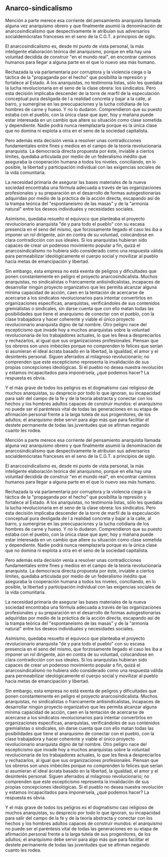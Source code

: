 ## Anarco-sindicalismo

Mención a parte merece esa corriente del pensamiento anarquista llamada
alguna vez anarquismo obrero y que finalmente asumió la denominación de
anarcosindicalismo que despectivamente le atribuían sus adversarios
socialdemócratas franceses en el seno de la C.G.T. a principios de
siglo.

El anarcosindicalismo es, desde mi punto de vista personal, la más
inteligente elaboración teórica del anarquismo, porque en ella hay una
voluntad decidida de construir "en el mundo real", en encontrar caminos
humanos para llegar a alguna parte en el que lo nuevo sea más humano.

Rechazada la vía parlamentaria por corruptora y la violencia ciega o la
táctica de la "propaganda por el hecho" que posibilita la represión y
fortalece al Estado. A los anarquistas, no testimonia listas, sólo les
quedaba la lucha revolucionaria en el seno de la clase obrera: los
sindicatos. Pero esta decisión implicaba descender de la torre de marfil
de la especulación conceptual pura desligada de l a realidad concreta y
bajar a la calle, al barro, y sumergirse en las preocupaciones y la
lucha cotidiana de los hombres de carne y hueso. Y no lo dudaron.
Comprendieron que su puesto estaba con el pueblo, con la única clase que
ayer, hoy y mañana puede estar interesada en un cambio que altere su
situación como clase sometida y dependiente. Nadie podrá nunca
reemplazarla porque es la única clase que no domina ni explota a otra en
el seno de la sociedad capitalista.

Pero además esta decisión venía a resolver unas contradicciones
fundamentales entre fines y medios en el campo de la teoría
revolucionaria anarquista. La democracia directa propuesta por éste,
inviable a ciertos límites, quedaba articulada por medio de un
federalismo inédito que aseguraba la cooperación humana a todos los
niveles, conciliando, en lo posible, la libertad y participación
individual con las exigencias sociales de la vida comunitaria.

La necesidad primaria de asegurar las bases materiales de la nueva
sociedad encontraba una fórmula adecuada a través de las organizaciones
profesionales y su preparación en el desarrollo de formas
autogestionarias adquiridas por medio de la práctica de la acción
directa, escapando así de la trampa teórica del "espontaneísmo de las
masas" y de la "armonía natural" entre los deseos individuales y
necesidades sociales.

Asimismo, quedaba resuelto el equivoco que planteaba el proyecto
revolucionario anarquista "de y para todo el pueblo" con su escasa
presencia en el seno del mismo, que forzosamente llegado el caso les iba
a imponer un rol dirigente, aún en contra de su voluntad, colocándose en
clara contradicción con sus ideales. Si los anarquistas hubieran sido
capaces de crear un poderoso movimiento popular a fin, quizá el
anarcosindicalismo no hubiera sido considerado como una respuesta válida
para permeabilizar ideológicamente el cuerpo social y movilizar al
pueblo hacia metas de emancipación y libertad.

Sin embargo, esta empresa no está exenta de peligros y dificultades que
ponen constantemente en peligro el proyecto anarcosindicalista. Muchos
anarquistas, no sindicalistas o francamente antisindicalistas, incapaces
de desarrollar ningún proyecto organizativo que les permita alcanzar
alguna mínima capacidad de acción, caen en la tentación de acercarse de
acercarse a los sindicatos revolucionarios para intentar convertirlos en
organizaciones específicas, anarquistas, verificándoles de sus
contenidos gremialistas o sindicales, sin darse cuenta que con ello
matan todas las posibilidades que tiene el anarquismo de conectar con el
pueblo, con la clase trabajadora y hacer coherente y viable el único
proyecto revolucionario anarquista digno de tal nombre. Otro peligro
nace del escepticismo que invade hoy a muchos anarquistas sobre la
voluntad revolucionaria de los trabajadores actuales, lo que les lleva a
despreciarlos y rechazarlos, al igual que sus organizaciones
profesionales. Piensan que los obreros son unos imbéciles porque no
comprenden lo felices que serían si asumieran el ideal ácrata basado en
la libertad, la igualdad, el amor y el desinterés personal. Siguen
aferrados al milagroso revolucionario; no comprenden que este
escepticismo representa la invalidación de sus propias concepciones
ideológicas. Si el pueblo no desea nuestra revolución y estamos
incapacitados para imponérsela, ¿qué podemos hacer? La respuesta es
obvia.

Y el más grave de todos los peligros es el dogmatismo casi religioso de
muchos anarquistas, su desprecio por todo lo que ignoran, su incapacidad
para salir del campo de la fe y de la teoría abstracta y conectar con
los hechos y los hombres adultos capaces de construir mundos: el
anarquismo no puede ser el paréntesis vital de todas las generaciones en
su etapa de afirmación personal frente a la larga tutela de sus
progenitores, de los adultos; el anarquismo debe servir para algo más
que para facilitar el destete permanente de todas las juventudes que se
afirman negando cuanto les rodea.


Mención a parte merece esa corriente del pensamiento anarquista llamada
alguna vez anarquismo obrero y que finalmente asumió la denominación de
anarcosindicalismo que despectivamente le atribuían sus adversarios
socialdemócratas franceses en el seno de la C.G.T. a principios de
siglo.

El anarcosindicalismo es, desde mi punto de vista personal, la más
inteligente elaboración teórica del anarquismo, porque en ella hay una
voluntad decidida de construir "en el mundo real", en encontrar caminos
humanos para llegar a alguna parte en el que lo nuevo sea más humano.

Rechazada la vía parlamentaria por corruptora y la violencia ciega o la
táctica de la "propaganda por el hecho" que posibilita la represión y
fortalece al Estado. A los anarquistas, no testimonia listas, sólo les
quedaba la lucha revolucionaria en el seno de la clase obrera: los
sindicatos. Pero esta decisión implicaba descender de la torre de marfil
de la especulación conceptual pura desligada de l a realidad concreta y
bajar a la calle, al barro, y sumergirse en las preocupaciones y la
lucha cotidiana de los hombres de carne y hueso. Y no lo dudaron.
Comprendieron que su puesto estaba con el pueblo, con la única clase que
ayer, hoy y mañana puede estar interesada en un cambio que altere su
situación como clase sometida y dependiente. Nadie podrá nunca
reemplazarla porque es la única clase que no domina ni explota a otra en
el seno de la sociedad capitalista.

Pero además esta decisión venía a resolver unas contradicciones
fundamentales entre fines y medios en el campo de la teoría
revolucionaria anarquista. La democracia directa propuesta por éste,
inviable a ciertos límites, quedaba articulada por medio de un
federalismo inédito que aseguraba la cooperación humana a todos los
niveles, conciliando, en lo posible, la libertad y participación
individual con las exigencias sociales de la vida comunitaria.

La necesidad primaria de asegurar las bases materiales de la nueva
sociedad encontraba una fórmula adecuada a través de las organizaciones
profesionales y su preparación en el desarrollo de formas
autogestionarias adquiridas por medio de la práctica de la acción
directa, escapando así de la trampa teórica del "espontaneísmo de las
masas" y de la "armonía natural" entre los deseos individuales y
necesidades sociales.

Asimismo, quedaba resuelto el equivoco que planteaba el proyecto
revolucionario anarquista "de y para todo el pueblo" con su escasa
presencia en el seno del mismo, que forzosamente llegado el caso les iba
a imponer un rol dirigente, aún en contra de su voluntad, colocándose en
clara contradicción con sus ideales. Si los anarquistas hubieran sido
capaces de crear un poderoso movimiento popular a fin, quizá el
anarcosindicalismo no hubiera sido considerado como una respuesta válida
para permeabilizar ideológicamente el cuerpo social y movilizar al
pueblo hacia metas de emancipación y libertad.

Sin embargo, esta empresa no está exenta de peligros y dificultades que
ponen constantemente en peligro el proyecto anarcosindicalista. Muchos
anarquistas, no sindicalistas o francamente antisindicalistas, incapaces
de desarrollar ningún proyecto organizativo que les permita alcanzar
alguna mínima capacidad de acción, caen en la tentación de acercarse de
acercarse a los sindicatos revolucionarios para intentar convertirlos en
organizaciones específicas, anarquistas, verificándoles de sus
contenidos gremialistas o sindicales, sin darse cuenta que con ello
matan todas las posibilidades que tiene el anarquismo de conectar con el
pueblo, con la clase trabajadora y hacer coherente y viable el único
proyecto revolucionario anarquista digno de tal nombre. Otro peligro
nace del escepticismo que invade hoy a muchos anarquistas sobre la
voluntad revolucionaria de los trabajadores actuales, lo que les lleva a
despreciarlos y rechazarlos, al igual que sus organizaciones
profesionales. Piensan que los obreros son unos imbéciles porque no
comprenden lo felices que serían si asumieran el ideal ácrata basado en
la libertad, la igualdad, el amor y el desinterés personal. Siguen
aferrados al milagroso revolucionario; no comprenden que este
escepticismo representa la invalidación de sus propias concepciones
ideológicas. Si el pueblo no desea nuestra revolución y estamos
incapacitados para imponérsela, ¿qué podemos hacer? La respuesta es
obvia.

Y el más grave de todos los peligros es el dogmatismo casi religioso de
muchos anarquistas, su desprecio por todo lo que ignoran, su incapacidad
para salir del campo de la fe y de la teoría abstracta y conectar con
los hechos y los hombres adultos capaces de construir mundos: el
anarquismo no puede ser el paréntesis vital de todas las generaciones en
su etapa de afirmación personal frente a la larga tutela de sus
progenitores, de los adultos; el anarquismo debe servir para algo más
que para facilitar el destete permanente de todas las juventudes que se
afirman negando cuanto les rodea.

